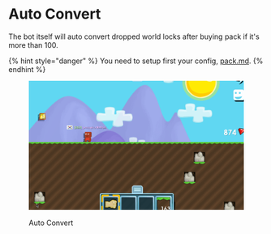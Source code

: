 # Auto Convert

The bot itself will auto convert dropped world locks after buying pack if it's more than 100.

{% hint style="danger" %}
You need to setup first your config, [pack.md](../customizing-your-configuration/customizable-configuration/options/pack.md "mention").
{% endhint %}

<figure><img src="../.gitbook/assets/Auto Convert.gif" alt=""><figcaption><p>Auto Convert</p></figcaption></figure>


